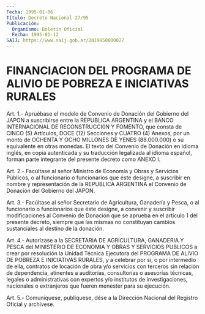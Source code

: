 ```yaml
---
Fecha: 1995-01-06
Título: Decreto Nacional 27/95
Publicación:
  Organismo: Boletín Oficial
  Fecha: 1995-01-12
SAIJ: https://www.saij.gob.ar/DN19950000027
---
```

# FINANCIACION DEL PROGRAMA DE ALIVIO DE POBREZA E INICIATIVAS RURALES

<a id="1"></a>
Art.  1.-  Apruébase  el  modelo  de  Convenio de Donación del Gobierno del JAPON a suscribirse entre la REPUBLICA  ARGENTINA y el BANCO  INTERNACIONAL  DE  RECONSTRUCCI0N  Y FOMENTO, que consta  de CINCO (5) Artículos, DOCE (12) Secciones y  CUATRO  (4) Anexos, por un  monto  de  OCHENTA Y OCHO MILLONES DE YENES (88.000.000)  o  su equivalente en otras  monedas. El texto del Convenio de Donación en idioma inglés, en copia  autenticada  y su traducción legalizada al idioma español, forman parte integrante  del  presente decreto como ANEXO I.

<a id="2"></a>
Art.  2.-  Facúltase  al  señor Ministro de Economía y Obras y Servicios  Públicos,  o  al funcionario  o  funcionarios  que  éste designe, a suscribir en nombre  y  representación  de  la REPUBLICA ARGENTINA    el  Convenio  de  Donación  del  Gobierno  del  JAPON.

<a id="3"></a>
Art.  3.-  Facúltase  al  señor  Secretario  de  Agricultura, Ganadería  y  Pesca,  o  al  funcionario  o  funcionarios  que éste designe,  a  convenir  y  suscribir  modificaciones  al Convenio de Donación  que  se  aprueba  en el artículo 1 del presente  decreto, siempre  que  las  mismas no constituyan  cambios  sustanciales  al destino de la donación.

<a id="4"></a>
Art. 4.- Autorízase a la SECRETARIA DE AGRICULTURA, GANADERIA Y PESCA  del  MINISTERIO  DE  ECONOMIA Y OBRAS Y SERVICIOS PUBLICOS a crear por resolución la Unidad  Técnica  Ejecutora  del PROGRAMA DE ALIVIO  DE POBREZA E INICIATIVAS RURALES, y a celebrar  por  sí,  o por  intermedio   de  ella,  contratos  de  locación  de  obra  y/o servicios con terceros  sin  relación  de  dependencia, atinentes a auditorías,   consultorías  o  asesorías  técnicas,    legales    o administrativas  con  expertos  y/o  institutos de investigaciones, nacionales  o extranjeros que fueren menester  para  su  ejecución.

<a id="5"></a>
Art. 5.- Comuníquese, publíquese, dése a la Dirección Nacional del Registro Oficial y archívese.